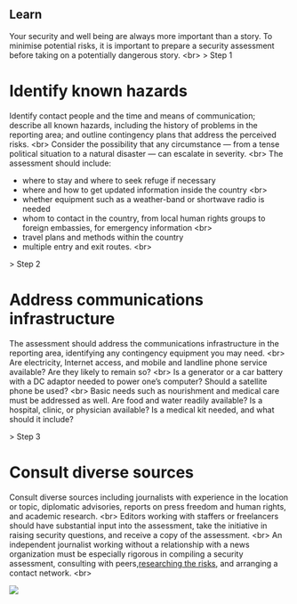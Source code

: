 
## Learn

Your security and well being are always more important than a story. To minimise potential risks, it is important to prepare a security assessment before taking on a potentially dangerous story.
&lt;br&gt;
&gt; Step 1
# Identify known hazards

Identify contact people and the time and means of communication; describe all known hazards, including the history of problems in the reporting area; and outline contingency plans that address the perceived risks.
&lt;br&gt;
Consider the possibility that any circumstance — from a tense political situation to a natural disaster — can escalate in severity.
&lt;br&gt;
The assessment should include:
- where to stay and where to seek refuge if necessary
- where and how to get updated information inside the country
&lt;br&gt;
- whether equipment such as a weather-band or shortwave radio is needed
- whom to contact in the country, from local human rights groups to foreign embassies, for emergency information
&lt;br&gt;
 - travel plans and methods within the country
 - multiple entry and exit routes.
&lt;br&gt;

&gt; Step 2
# Address communications infrastructure

The assessment should address the communications infrastructure in the reporting area, identifying any contingency equipment you may need.
&lt;br&gt;
Are electricity, Internet access, and mobile and landline phone service available? Are they likely to remain so?
&lt;br&gt;
Is a generator or a car battery with a DC adaptor needed to power one’s computer? Should a satellite phone be used?
&lt;br&gt;
Basic needs such as nourishment and medical care must be addressed as well. Are food and water readily available? Is a hospital, clinic, or physician available? Is a medical kit needed, and what should it include?


&gt; Step 3
# Consult diverse sources

Consult diverse sources including journalists with experience in the location or topic, diplomatic advisories, reports on press freedom and human rights, and academic research.
&lt;br&gt;
Editors working with staffers or freelancers should have substantial input into the assessment, take the initiative in raising security questions, and receive a copy of the assessment.
&lt;br&gt;
An independent journalist working without a relationship with a news organization must be especially rigorous in compiling a security assessment, consulting with peers,[researching the risks](en/topics/practice-2-planning/0-getting-started/1-intro.md), and arranging a contact network.
&lt;br&gt;

![](recap.png)
